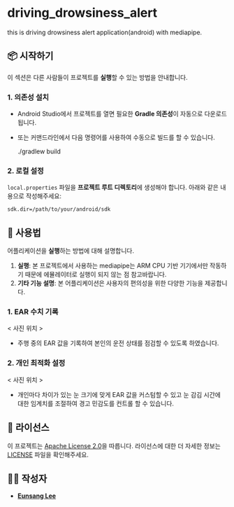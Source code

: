 # driving_drowsiness_alert


this is driving drowsiness alert application(android) with mediapipe.

## 📦 시작하기

이 섹션은 다른 사람들이 프로젝트를 **실행**할 수 있는 방법을 안내합니다.

### 1. 의존성 설치

- Android Studio에서 프로젝트를 열면 필요한 **Gradle 의존성**이 자동으로 다운로드됩니다.
- 또는 커맨드라인에서 다음 명령어를 사용하여 수동으로 빌드를 할 수 있습니다.

  ./gradlew build

### 2. 로컬 설정

`local.properties` 파일을 **프로젝트 루트 디렉토리**에 생성해야 합니다. 아래와 같은 내용으로 작성해주세요:

    sdk.dir=/path/to/your/android/sdk

## 🚀 사용법

어플리케이션을 **실행**하는 방법에 대해 설명합니다.

1. **실행**: 본 프로젝트에서 사용하는 mediapipe는 ARM CPU 기반 기기에서만 작동하기 때문에 에뮬레이터로 실행이 되지 않는 점 참고바랍니다.
2. **기타 기능 설명**: 본 어플리케이션은 사용자의 편의성을 위한 다양한 기능을 제공합니다.

### 1. EAR 수치 기록

< 사진 위치 >

- 주행 중의 EAR 값을 기록하여 본인의 운전 상태를 점검할 수 있도록 하였습니다.

### 2. 개인 최적화 설정

< 사진 위치 >

- 개인마다 차이가 있는 눈 크기에 맞게 EAR 값을 커스텀할 수 있고 눈 감김 시간에 대한 임계치를 조절하여 경고 민감도를 컨트롤 할 수 있습니다. 


## 📝 라이선스

이 프로젝트는 [Apache License 2.0](https://www.apache.org/licenses/LICENSE-2.0)을 따릅니다. 라이선스에 대한 더 자세한 정보는 [LICENSE](./LICENSE) 파일을 확인해주세요.


## 👩‍💻 작성자

- **[Eunsang Lee](https://github.com/jxchlee)**

